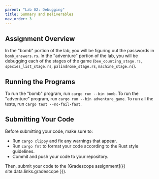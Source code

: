```yaml
---
parent: "Lab 02: Debugging"
title: Summary and Deliverables
nav_order: 3
---
```


## Assignment Overview

In the "bomb" portion of the lab, you will be figuring out the passwords in `bomb_answers.rs`. In the "adventure" portion of the lab, you will be debugging each of the stages of the game (`bee_counting_stage.rs`, `species_list_stage.rs`, `palindrome_stage.rs`, `machine_stage.rs`).

## Running the Programs

To run the "bomb" program, run `cargo run --bin bomb`. To run the "adventure" program, run `cargo run --bin adventure_game`. To run all the tests, run `cargo test --no-fail-fast`.

## Submitting Your Code

Before submitting your code, make sure to:
 - Run `cargo clippy` and fix any warnings that appear.
 - Run `cargo fmt` to format your code according to the Rust style guidelines.
 - Commit and push your code to your repository.

Then, submit your code to the [Gradescope assignment]({{ site.data.links.gradescope }}).
